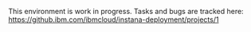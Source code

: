 This environment is work in progress. Tasks and bugs are tracked here: https://github.ibm.com/ibmcloud/instana-deployment/projects/1
